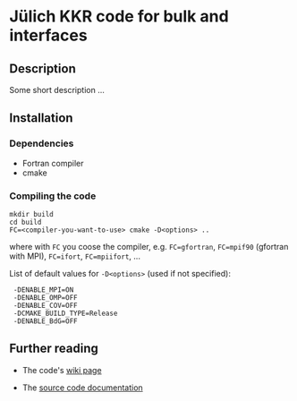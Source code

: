 # Jülich KKR code for bulk and interfaces

## Description

Some short description ...

## Installation

### Dependencies
- Fortran compiler
- cmake

### Compiling the code

```
mkdir build
cd build
FC=<compiler-you-want-to-use> cmake -D<options> ..
```

where with `FC` you coose the compiler, e.g. `FC=gfortran`, `FC=mpif90` (gfortran with MPI), `FC=ifort`, `FC=mpiifort`, ...

List of default values for `-D<options>` (used if not specified):
```
 -DENABLE_MPI=ON
 -DENABLE_OMP=OFF
 -DENABLE_COV=OFF
 -DCMAKE_BUILD_TYPE=Release
 -DENABLE_BdG=OFF
```

## Further reading

- The code's [wiki page](https://iffwiki.fz-juelich.de/kkr/doku.php)

- The [source code documentation](https://kkr.iffgit.fz-juelich.de/kkrjm/)


